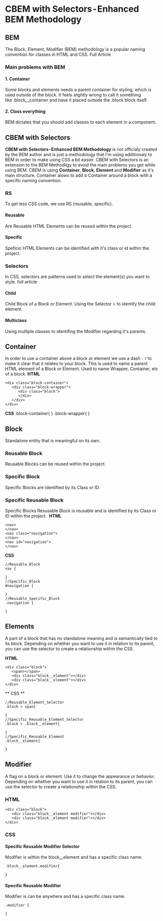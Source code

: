 # CBEM with Selectors - Enhanced BEM Methodology #

## BEM ##
The Block, Element, Modifier (BEM) methodology is a popular naming convention for classes in HTML and CSS. Full Article
### Main problems with BEM ###
#### 1. Container ####
Some blocks and elements needs a parent container for styling, which is used outside of the block. It feels slightly wrong to call it something like .block__container and have it placed outside the .block block itself.
#### 2. Class everything ####
BEM dictates that you should add classes to each element in a component. 

## CBEM with Selectors ##
**CBEM with Selectors - Enhanced BEM Methodology** is not officialy created by the BEM author and is just a methodology that I'm using additionaly to BEM in order to make using CSS a bit easier.
CBEM with Selectors is an extension to the BEM Methodligy to avoid the main problems you get while using BEM. CBEM is using **Container**, **Block**, **Element** and **Modifier** as it's main structure. Container alows to add a Container around a block with a specific naming convention. 
### RS ###
To get less CSS code, we use RS (reusable, specific).
#### Reusable #####
Are Reusable HTML Elements can be reused within the project.
#### Specific ####
Speficic HTML Elements can be identified with it's class or id within the project.
### Selectors ###
In CSS, selectors are patterns used to select the element(s) you want to style. full article
#### Child ####
Child Block of a Block or Element. Using the Selector > to identify the child element. 
#### Multiclass ####
Using multiple classes to identifing  the Modifier regarding it's parents.

## Container ##
In order to use a container above a block or element we use a dash `-` r to make it clear that it relates to your block. This is used to name a parent HTML element of a Block or Element. Used to name Wrapper, Container, etc of a block.
**HTML** 
```
<div class="block-container">
   <div class="block-wrapper">
      <div class="block">
      </div>
   </div>
</div>
```
**CSS**
.block-container{
}
.block-wrapper{
}
## Block ##
Standalone entity that is meaningful on its own. 
### Reusable Block ###
Reusable Blocks can be reused within the project. 
### Specific Block ###
Specific Blocks are identified by its Class or ID.
### Specific Reusable Block ###
Specific Blocks Resusable Block is reusable and is identified by its Class or ID within the project. 
**HTML** 
```
<nav>
</nav>
<nav class="navigation">
</nav>
<nav id="navigation">
</nav>
```
**CSS**
```
//Reusable_Block
nav {
  
}
//Specific_Block
#navigation {
  
}
//Reusable_Specific_Block
.navigation {
  
}
```
## Elements ##
A part of a block that has no standalone meaning and is semantically tied to its block. Depending on whether you want to use it in relation to its parent, you can use the selector to create a relationship within the CSS.

**HTML** 
```
<div class="block">
   <span></span>
   <div class="block__element"></div> 
   <div class="block__element"></div>
</div>
```
** CSS **
```
//Reusable_Element_Selector
.block > span{
   
}
//Specific_Reusable_Element_Selector
.block > .block__element{
   
}
//Specific_Reusable_Element 
.block__element{

}
```
## Modifier ##
A flag on a block or element. Use it to change the appearance or behavior. Depending on whether you want to use it in relation to its parent, you can use the selector to create a relationship within the CSS.

### HTML ###
```
<div class="block">
   <div class="block__element modifier"></div>
   <div class="block__element modifier"></div>
</div>
```
### CSS ###
#### Specific Reusable Modifier Selector ####
Modifier is within the block__element and has a specific class name.
```
.block__element.modifier{

}
```
#### Specific Reusable Modifier #### 
Modifier is can be anywhere and has a specific class name.
```
.modifier {

}
```
